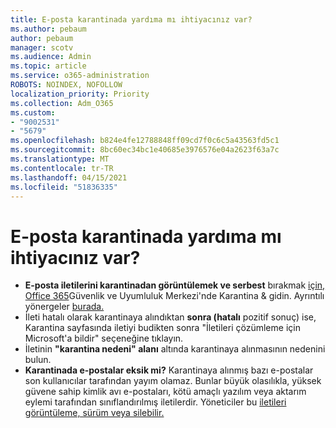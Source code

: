 ```yaml
---
title: E-posta karantinada yardıma mı ihtiyacınız var?
ms.author: pebaum
author: pebaum
manager: scotv
ms.audience: Admin
ms.topic: article
ms.service: o365-administration
ROBOTS: NOINDEX, NOFOLLOW
localization_priority: Priority
ms.collection: Adm_O365
ms.custom:
- "9002531"
- "5679"
ms.openlocfilehash: b824e4fe12788848ff09cd7f0c6c5a43563fd5c1
ms.sourcegitcommit: 8bc60ec34bc1e40685e3976576e04a2623f63a7c
ms.translationtype: MT
ms.contentlocale: tr-TR
ms.lasthandoff: 04/15/2021
ms.locfileid: "51836335"
---
```

# <a name="need-help-with-email-quarantine"></a>E-posta karantinada yardıma mı ihtiyacınız var?

- **E-posta iletilerini karantinadan görüntülemek ve serbest** bırakmak [için, Office 365](https://protection.office.com/quarantine)Güvenlik ve Uyumluluk Merkezi'nde Karantina & gidin. Ayrıntılı yönergeler [burada.](https://docs.microsoft.com/microsoft-365/security/office-365-security/find-and-release-quarantined-messages-as-a-user?view=o365-worldwide#view-your-quarantined-messages)
- İleti hatalı olarak karantinaya alındıktan **sonra (hatalı** pozitif sonuç) ise, Karantina sayfasında iletiyi budikten sonra "İletileri çözümleme için Microsoft'a bildir" seçeneğine tıklayın. 
- İletinin **"karantina nedeni" alanı** altında karantinaya alınmasının nedenini bulun.
- **Karantinada e-postalar eksik mi?** Karantinaya alınmış bazı e-postalar son kullanıcılar tarafından yayım olamaz. Bunlar büyük olasılıkla, yüksek güvene sahip kimlik avı e-postaları, kötü amaçlı yazılım veya aktarım eylemi tarafından sınıflandırılmış iletilerdir. Yöneticiler bu [iletileri görüntüleme, sürüm veya silebilir.](https://docs.microsoft.com/microsoft-365/security/office-365-security/manage-quarantined-messages-and-files?view=o365-worldwide) 
